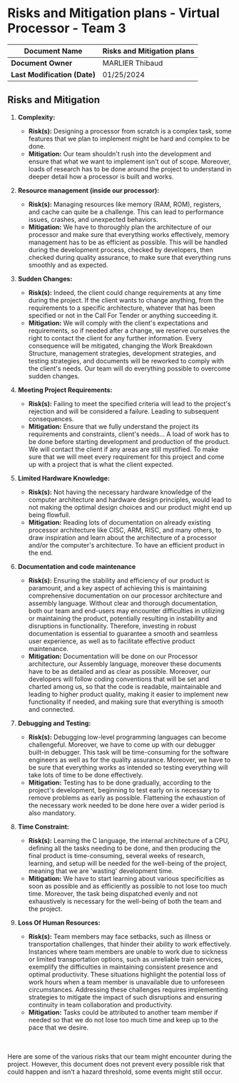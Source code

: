 # Risks and Mitigation plans - Virtual Processor - Team 3

| **Document Name**            | Risks and Mitigation plans |
| ---------------------------- | -------------------------- |
| **Document Owner**           | MARLIER Thibaud            |
| **Last Modification (Date)** | 01/25/2024                 |

## Risks and Mitigation

1. **Complexity:**
   - **Risk(s):** Designing a processor from scratch is a complex task, some features that we plan to implement might be hard and complex to be done.
   - **Mitigation:** Our team shouldn't rush into the development and ensure that what we want to implement isn't out of scope. Moreover, loads of research has to be done around the project to understand in deeper detail how a processor is built and works.

2. **Resource management (inside our processor):**
   - **Risk(s):** Managing resources like memory (RAM, ROM), registers, and cache can quite be a challenge. This can lead to performance issues, crashes, and unexpected behaviors.
   - **Mitigation:** We have to thoroughly plan the architecture of our processor and make sure that everything works effectively, memory management has to be as efficient as possible. This will be handled during the development process, checked by developers, then checked during quality assurance, to make sure that everything runs smoothly and as expected.

3. **Sudden Changes:**
    - **Risk(s):** Indeed, the client could change requirements at any time during the project. If the client wants to change anything, from the requirements to a specific architecture, whatever that has been specified or not in the Call For Tender or anything succeeding it. 
    - **Mitigation:** We will comply with the client's expectations and requirements, so if needed after a change, we reserve ourselves the right to contact the client for any further information. Every consequence will be mitigated, changing the Work Breakdown Structure, management strategies, development strategies, and testing strategies, and documents will be reworked to comply with the client's needs. Our team will do everything possible to overcome sudden changes.

4. **Meeting Project Requirements:**
    - **Risk(s):** Failing to meet the specified criteria will lead to the project's rejection and will be considered a failure. Leading to subsequent consequences.
    - **Mitigation:** Ensure that we fully understand the project its requirements and constraints, client's needs... A load of work has to be done before starting development and production of the product. We will contact the client if any areas are still mystified. To make sure that we will meet every requirement for this project and come up with a project that is what the client expected.

5. **Limited Hardware Knowledge:**
    - **Risk(s):** Not having the necessary hardware knowledge of the computer architecture and hardware design principles, would lead to not making the optimal design choices and our product might end up being flowfull.
    - **Mitigation:** Reading lots of documentation on already existing processor architecture like CISC, ARM, RISC, and many others, to draw inspiration and learn about the architecture of a processor and/or the computer's architecture. To have an efficient product in the end.

6. **Documentation and code maintenance**
    - **Risk(s):** Ensuring the stability and efficiency of our product is paramount, and a key aspect of achieving this is maintaining comprehensive documentation on our processor architecture and assembly language. Without clear and thorough documentation, both our team and end-users may encounter difficulties in utilizing or maintaining the product, potentially resulting in instability and disruptions in functionality. Therefore, investing in robust documentation is essential to guarantee a smooth and seamless user experience, as well as to facilitate effective product maintenance.
    - **Mitigation:** Documentation will be done on our Processor architecture, our Assembly language, moreover these documents have to be as detailed and as clear as possible. Moreover, our developers will follow coding conventions that will be set and charted among us, so that the code is readable, maintainable and leading to higher product quality, making it easier to implement new functionality if needed, and making sure that everything is smooth and connected.

7. **Debugging and Testing:**
    - **Risk(s):** Debugging low-level programming languages can become challengeful. Moreover, we have to come up with our debugger built-in debugger. This task will be time-consuming for the software engineers as well as for the quality assurance. Moreover, we have to be sure that everything works as intended so testing everything will take lots of time to be done effectively.
    - **Mitigation:** Testing has to be done gradually, according to the project's development, beginning to test early on is necessary to remove problems as early as possible. Flattening the exhaustion of the necessary work needed to be done here over a wider period is also mandatory.

8. **Time Constraint:**
    - **Risk(s):** Learning the C language, the internal architecture of a CPU, defining all the tasks needing to be done, and then producing the final product is time-consuming, several weeks of research, learning, and setup will be needed for the well-being of the project, meaning that we are 'wasting' development time.
    - **Mitigation:** We have to start learning about various specificities as soon as possible and as efficiently as possible to not lose too much time. Moreover, the task being dispatched evenly and not exhaustively is necessary for the well-being of both the team and the project.

9. **Loss Of Human Resources:**
    - **Risk(s):** Team members may face setbacks, such as illness or transportation challenges, that hinder their ability to work effectively. Instances where team members are unable to work due to sickness or limited transportation options, such as unreliable train services, exemplify the difficulties in maintaining consistent presence and optimal productivity. These situations highlight the potential loss of work hours when a team member is unavailable due to unforeseen circumstances. Addressing these challenges requires implementing strategies to mitigate the impact of such disruptions and ensuring continuity in team collaboration and productivity.
    - **Mitigation:** Tasks could be attributed to another team member if needed so that we do not lose too much time and keep up to the pace that we desire.

<br>
<br>
Here are some of the various risks that our team might encounter during the project. However, this document does not prevent every possible risk that could happen and isn't a hazard threshold, some events might still occur.

